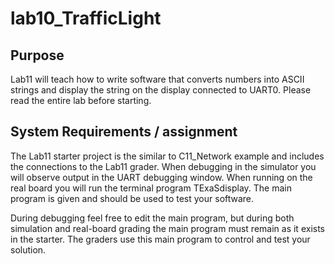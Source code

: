 # lab10_TrafficLight

## Purpose

Lab11 will teach how to write software that converts numbers into ASCII strings and display the string on the display connected to UART0. Please read the entire lab before starting.


## System Requirements / assignment

The Lab11 starter project is the similar to C11_Network example and includes the connections to the Lab11 grader. When debugging in the simulator you will observe output in the UART debugging window. When running on the real board you will run the terminal program TExaSdisplay. The main program is given and should be used to test your software.

During debugging feel free to edit the main program, but during both simulation and real-board grading the main program must remain as it exists in the starter. The graders use this main program to control and test your solution.
